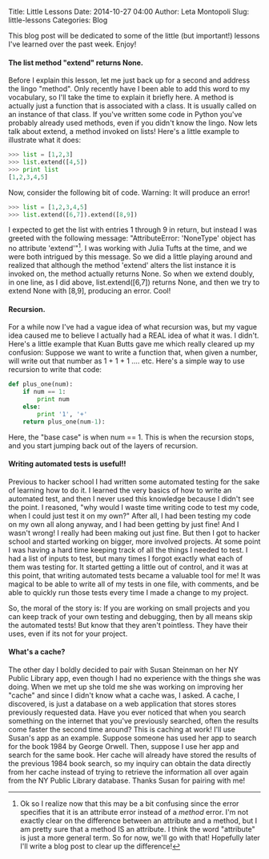 Title: Little Lessons
Date: 2014-10-27 04:00
Author: Leta Montopoli
Slug: little-lessons
Categories: Blog

This blog post will be dedicated to some of the little (but important!)
lessons I've learned over the past week. Enjoy!

#### The list method "extend" returns None.

Before I explain this lesson, let me just back up for a second and
address the lingo "method". Only recently have I been able to add this word to my vocabulary, so
I'll take the time to explain it briefly here. A method is actually just a function that is associated
with a class. It is usually called on an instance of that class. If you've written some
code in Python you've probably already used methods, even if you didn't know the lingo. Now
lets talk about extend, a method invoked on lists! Here's a little example to illustrate what it does:

```python
>>> list = [1,2,3]
>>> list.extend([4,5])
>>> print list
[1,2,3,4,5]

```

Now, consider the following bit of code. Warning: It will produce an
error!

```python
>>> list = [1,2,3,4,5] 
>>> list.extend([6,7]).extend([8,9])

```

I expected to get the list with entries 1 through 9 in return, but
instead I was greeted with the following message: "AttributeError: 'NoneType' object has no
attribute 'extend'"[^1]. 
I was working with Julia Tufts at the time, and we were both intrigued by this
message. So we did a little playing around and realized that although the method 'extend' alters the list instance
it is invoked on, the method actually returns None. So when we extend doubly, in one line, as I did
above, list.extend([6,7]) returns None, and then we try to extend None with [8,9], producing an error. Cool!

#### Recursion.

For a while now I've had a vague idea of what recursion was, but my
vague idea caused me to believe I actually had a REAL idea of what it was. I didn't. Here's a little
example that Kuan Butts gave me which really cleared up my confusion: Suppose we want to write a
function that, when given a number, will write out that number as 1 + 1 + 1 .... etc. Here's a simple way to
use recursion to write that code:

```python
def plus_one(num):    
	if num == 1:        
		print num    
	else:
		print '1', '+'        
	return plus_one(num-1):

```

Here, the "base case" is when num == 1. This is when the recursion
stops, and you start jumping back out of the layers of recursion.

#### Writing automated tests is useful!!

Previous to hacker school I had written some automated testing for the
sake of learning how to do it. I learned the very basics of how to write an automated test,
and then I never used this knowledge because I didn't see the point. I reasoned, "why would I waste
time writing code to test my code, when I could just test it on my own?" After all, I
had been testing my code on my own all along anyway, and I had been getting by just fine! And I wasn't
wrong! I really had been making out just fine. But then I got to hacker school and started working on
bigger, more involved projects. At some point I was having a hard time keeping track of all the things I
needed to test. I had a list of inputs to test, but many times I forgot exactly what each of them was
testing for. It started getting a little out of control, and it was at this point, that writing automated tests
became a valuable tool for me! It was magical to be able to write all of my tests in one file, with
comments, and be able to quickly run those tests every time I made a change to my project.

So, the moral of the story is: If you are working on small projects and
you can keep track of your own testing and debugging, then by all means skip the automated tests! But know that they aren't
pointless. They have their uses, even if its not for your project.

#### What's a cache?

The other day I boldly decided to pair with Susan Steinman on her NY
Public Library app, even though I had no experience with the things she was doing. When we met up she told me she
was working on improving her "cache" and since I didn't know what a cache was, I asked. A cache, I discovered, is
just a database on a web application that stores stores previously requested data. Have you ever
noticed that when you search something on the internet that you've previously
searched, often the results come faster the second time around? This is caching at work! I'll use Susan's
app as an example. Suppose someone has used her app to search for the book 1984 by George
Orwell. Then, suppose I use her app and search for the same book. Her cache will already have
stored the results of the previous 1984 book search, so my inquiry can obtain the data directly from her cache instead of trying
to retrieve the information all over again from the NY Public Library database. Thanks Susan for
pairing with me!

[^1]: Ok so I realize now that this may be a bit confusing since the error
specifies that it is an attribute error instead of a *method* error. I'm not
exactly clear on the difference between an attribute and a method, but I am pretty sure that a
method IS an attribute. I think the word "attribute" is just a more general term. So for now, we'll
go with that! Hopefully later I'll write a blog post to clear up the difference!